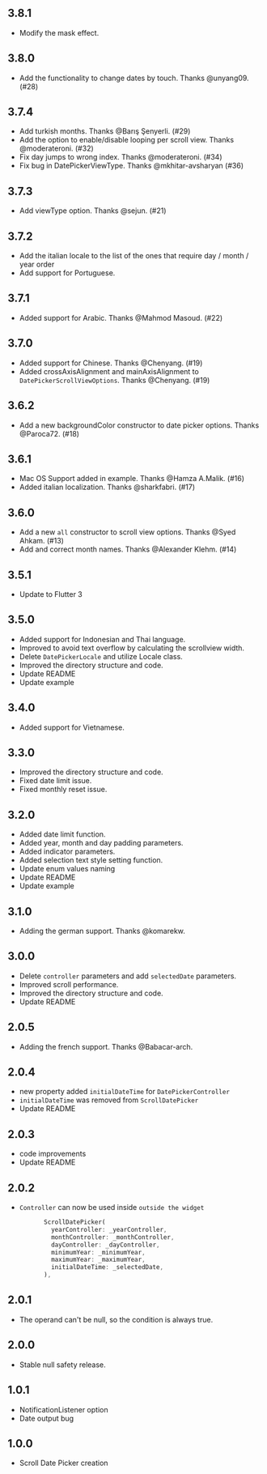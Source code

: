 ## 3.8.1

* Modify the mask effect.

## 3.8.0

* Add the functionality to change dates by touch. Thanks @unyang09. (#28)

## 3.7.4

* Add turkish months. Thanks @Barış Şenyerli. (#29)
* Add the option to enable/disable looping per scroll view. Thanks @moderateroni. (#32)
* Fix day jumps to wrong index. Thanks @moderateroni. (#34)
* Fix bug in DatePickerViewType. Thanks @mkhitar-avsharyan (#36)

## 3.7.3

* Add viewType option. Thanks @sejun. (#21)

## 3.7.2

* Add the italian locale to the list of the ones that require day / month / year order
* Add support for Portuguese.

## 3.7.1

* Added support for Arabic. Thanks @Mahmod Masoud. (#22)

## 3.7.0

* Added support for Chinese. Thanks @Chenyang. (#19)
* Added crossAxisAlignment and mainAxisAlignment to `DatePickerScrollViewOptions`. Thanks @Chenyang. (#19)


## 3.6.2

* Add a new backgroundColor constructor to date picker options. Thanks @Paroca72. (#18)


## 3.6.1

* Mac OS Support added in example. Thanks @Hamza A.Malik. (#16)
* Added italian localization. Thanks @sharkfabri. (#17)


## 3.6.0

* Add a new `all` constructor to scroll view options. Thanks @Syed Ahkam. (#13)
* Add and correct month names.  Thanks @Alexander Klehm. (#14)


## 3.5.1

* Update to Flutter 3


## 3.5.0

* Added support for Indonesian and Thai language.
* Improved to avoid text overflow by calculating the scrollview width.
* Delete `DatePickerLocale` and utilize Locale class.
* Improved the directory structure and code.
* Update README
* Update example


## 3.4.0

* Added support for Vietnamese.


## 3.3.0

* Improved the directory structure and code.
* Fixed date limit issue.
* Fixed monthly reset issue.

## 3.2.0

* Added date limit function.
* Added year, month and day padding parameters.
* Added indicator parameters.
* Added selection text style setting function.
* Update enum values naming
* Update README
* Update example


## 3.1.0

* Adding the german support. Thanks @komarekw.


## 3.0.0

* Delete `controller` parameters and add `selectedDate` parameters.
* Improved scroll performance.
* Improved the directory structure and code.
* Update README


## 2.0.5

* Adding the french support. Thanks @Babacar-arch.


## 2.0.4

* new property added `initialDateTime` for `DatePickerController`
* `initialDateTime` was removed from `ScrollDatePicker`
* Update README


## 2.0.3

* code improvements
* Update README

## 2.0.2

* `Controller` can now be used inside `outside the widget`
```dart
          ScrollDatePicker(
            yearController: _yearController,
            monthController: _monthController,
            dayController: _dayController,
            minimumYear: _minimumYear,
            maximumYear: _maximumYear,
            initialDateTime: _selectedDate,
          ),

```

## 2.0.1

* The operand can't be null, so the condition is always true.

## 2.0.0

* Stable null safety release.

## 1.0.1

* NotificationListener option
* Date output bug

## 1.0.0

* Scroll Date Picker creation
